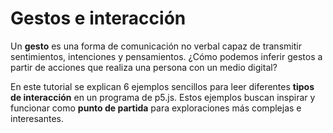 # Gestos e interacción

Un **gesto** es una forma de comunicación no verbal capaz de transmitir sentimientos, intenciones y pensamientos. ¿Cómo podemos inferir gestos a partir de acciones que realiza una persona con un medio digital?

En este tutorial se explican 6 ejemplos sencillos para leer diferentes **tipos de interacción** en un programa de p5.js. Estos ejemplos buscan inspirar y funcionar como **punto de partida** para exploraciones más complejas e interesantes.

